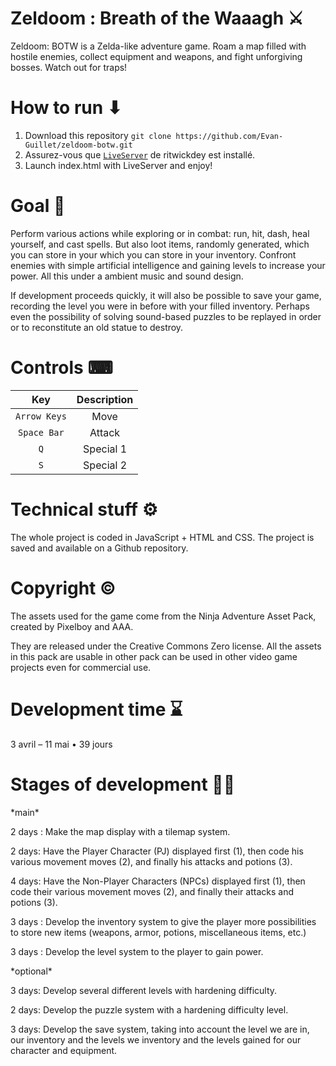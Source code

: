 # Zeldoom : Breath of the Waaagh ⚔
Zeldoom: BOTW is a Zelda-like adventure game. Roam a map filled with hostile enemies, collect equipment and weapons, and fight unforgiving bosses. Watch out for traps!



# How to run ⬇
1. Download this repository `git clone https://github.com/Evan-Guillet/zeldoom-botw.git`
2. Assurez-vous que [`LiveServer`](https://github.com/ritwickdey/vscode-live-server) de ritwickdey est installé. 
3. Launch index.html with LiveServer and enjoy!



# Goal 🎯
Perform various actions while exploring or in combat: run, hit, dash, heal yourself, and cast spells. But also loot items, randomly generated, which you can store in your which you can store in your inventory. Confront enemies with simple artificial intelligence and gaining levels to increase your power. All this under a ambient music and sound design.

If development proceeds quickly, it will also be possible to save your game, recording the level you were in before with your filled inventory. Perhaps even the possibility of solving sound-based puzzles to be replayed in order or to reconstitute an old statue to destroy.



# Controls ⌨
| Key | Description |
| :---: | :---: |
| `Arrow Keys` | Move |
| `Space Bar` | Attack |
| `Q` | Special 1 |
| `S` | Special 2 |



# Technical stuff ⚙️
The whole project is coded in JavaScript + HTML and CSS. The project is saved and available on a Github repository.



# Copyright ©️
The assets used for the game come from the Ninja Adventure Asset Pack, created by Pixelboy and AAA.

They are released under the Creative Commons Zero license. All the assets in this pack are usable in other pack can be used in other video game projects even for commercial use.



# Development time ⌛
3 avril – 11 mai • 39 jours



# Stages of development 👨‍💻

\*main\*

2 days :
Make the map display with a tilemap system.

2 days:
Have the Player Character (PJ) displayed first (1), then code his various movement moves (2), and finally his attacks and potions (3).

4 days:
Have the Non-Player Characters (NPCs) displayed first (1), then code their various movement moves (2), and finally their attacks and potions (3).

3 days :
Develop the inventory system to give the player more possibilities to store new items (weapons, armor, potions, miscellaneous items, etc.)

3 days :
Develop the level system to the player to gain power.

\*optional\*

3 days:
Develop several different levels with hardening difficulty.


2 days:
Develop the puzzle system with a hardening difficulty level.

3 days:
Develop the save system, taking into account the level we are in, our inventory and the levels we inventory and the levels gained for our character and equipment.
